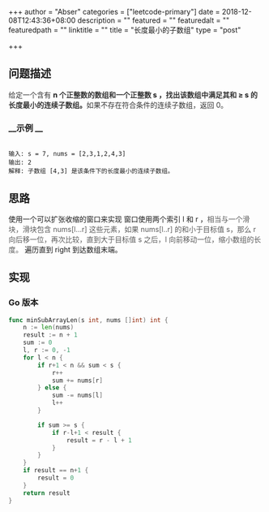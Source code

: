 +++
author = "Abser"
categories = ["leetcode-primary"]
date = 2018-12-08T12:43:36+08:00
description = ""
featured = ""
featuredalt = ""
featuredpath = ""
linktitle = ""
title = "长度最小的子数组"
type = "post"

+++

## 问题描述
<span data-type="color" style="color:rgb(51, 51, 51)"><span data-type="background" style="background-color:rgb(255, 255, 255)">给定一个含有 </span></span>__n __<span data-type="color" style="color:rgb(51, 51, 51)"><span data-type="background" style="background-color:rgb(255, 255, 255)">个正整数的数组和一个正整数 </span></span>__s ，__<span data-type="color" style="color:rgb(51, 51, 51)"><span data-type="background" style="background-color:rgb(255, 255, 255)">找出该数组中满足其和</span></span>__ ≥ s __<span data-type="color" style="color:rgb(51, 51, 51)"><span data-type="background" style="background-color:rgb(255, 255, 255)">的长度最小的连续子数组</span></span>__。__<span data-type="color" style="color:rgb(51, 51, 51)"><span data-type="background" style="background-color:rgb(255, 255, 255)">如果不存在符合条件的连续子数组，返回 0。</span></span>

### __示例 __

```plain

输入: s = 7, nums = [2,3,1,2,4,3]
输出: 2
解释: 子数组 [4,3] 是该条件下的长度最小的连续子数组。
```

## 思路
使用一个可以扩张收缩的窗口来实现
窗口使用两个索引 l 和 r ，<span data-type="color" style="color:rgb(90, 90, 90)"><span data-type="background" style="background-color:rgb(255, 255, 255)">相当与一个滑块，滑块包含 nums[l...r] 这些元素，如果 nums[l..r] 的和小于目标值 s，那么 r 向后移一位，再次比较，直到大于目标值 s 之后，l 向前移动一位，缩小数组的长度。</span></span>
遍历直到 right 到达数组末端。
## 实现

### __Go 版本__

```go
func minSubArrayLen(s int, nums []int) int {
	n := len(nums)
	result := n + 1
	sum := 0
	l, r := 0, -1
	for l < n {
		if r+1 < n && sum < s {
			r++
			sum += nums[r]
		} else {
			sum -= nums[l]
			l++
		}

		if sum >= s {
			if r-l+1 < result {
				result = r - l + 1
			}
		}
	}
	if result == n+1 {
		result = 0
	}
	return result
}
```
### 

